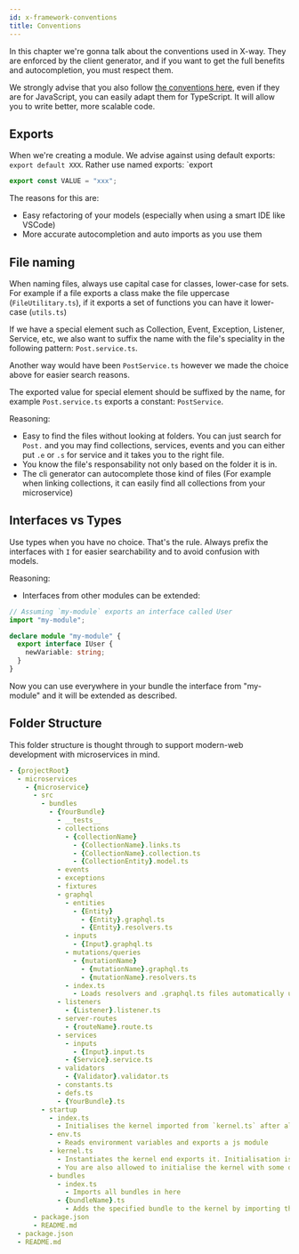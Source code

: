 ```yaml
---
id: x-framework-conventions
title: Conventions
---
```


In this chapter we're gonna talk about the conventions used in X-way.
They are enforced by the client generator, and if you want to get the full benefits and autocompletion,
you must respect them.

We strongly advise that you also follow [the conventions here](https://github.com/ryanmcdermott/clean-code-javascript), even if they are for JavaScript, you can easily adapt them for TypeScript. It will allow you to write better, more scalable code.

## Exports

When we're creating a module. We advise against using default exports: `export default XXX`. Rather use named exports: `export

```typescript
export const VALUE = "xxx";
```

The reasons for this are:

- Easy refactoring of your models (especially when using a smart IDE like VSCode)
- More accurate autocompletion and auto imports as you use them

## File naming

When naming files, always use capital case for classes, lower-case for sets. For example if a file exports a class make the file uppercase (`FileUtilitary.ts`), if it exports a set of functions you can have it lower-case (`utils.ts`)

If we have a special element such as Collection, Event, Exception, Listener, Service, etc, we also want to suffix the name with the file's speciality in the following pattern: `Post.service.ts`.

Another way would have been `PostService.ts` however we made the choice above for easier search reasons.

The exported value for special element should be suffixed by the name, for example `Post.service.ts` exports a constant: `PostService`.

Reasoning:

- Easy to find the files without looking at folders. You can just search for `Post.` and you may find collections, services, events and you can either put `.e` or `.s` for service and it takes you to the right file.
- You know the file's responsability not only based on the folder it is in.
- The cli generator can autocomplete those kind of files (For example when linking collections, it can easily find all collections from your microservice)

## Interfaces vs Types

Use types when you have no choice. That's the rule. Always prefix the interfaces with `I` for easier searchability and to avoid confusion with models.

Reasoning:

- Interfaces from other modules can be extended:

```ts title="defs.ts"
// Assuming `my-module` exports an interface called User
import "my-module";

declare module "my-module" {
  export interface IUser {
    newVariable: string;
  }
}
```

Now you can use everywhere in your bundle the interface from "my-module" and it will be extended as described.

## Folder Structure

This folder structure is thought through to support modern-web development with microservices in mind.

```yaml
- {projectRoot}
  - microservices
    - {microservice}
      - src
        - bundles
          - {YourBundle}
            - __tests__
            - collections
              - {collectionName}
                - {CollectionName}.links.ts
                - {CollectionName}.collection.ts
                - {CollectionEntity}.model.ts
            - events
            - exceptions
            - fixtures
            - graphql
              - entities
                - {Entity}
                  - {Entity}.graphql.ts
                  - {Entity}.resolvers.ts
              - inputs
                - {Input}.graphql.ts
              - mutations/queries
                - {mutationName}
                  - {mutationName}.graphql.ts
                  - {mutationName}.resolvers.ts
              - index.ts
                - Loads resolvers and .graphql.ts files automatically using @bluelibs/graphql-bundle
            - listeners
              - {Listener}.listener.ts
            - server-routes
              - {routeName}.route.ts
            - services
              - inputs
                - {Input}.input.ts
              - {Service}.service.ts
            - validators
              - {Validator}.validator.ts
            - constants.ts
            - defs.ts
            - {YourBundle}.ts
        - startup
          - index.ts
            - Initialises the kernel imported from `kernel.ts` after all bundles have been imported
          - env.ts
            - Reads environment variables and exports a js module
          - kernel.ts
            - Instantiates the kernel end exports it. Initialisation is done index.ts
            - You are also allowed to initialise the kernel with some default bundles here
          - bundles
            - index.ts
              - Imports all bundles in here
            - {bundleName}.ts
              - Adds the specified bundle to the kernel by importing the kernel and using kernel.addBundle()
      - package.json
      - README.md
  - package.json
  - README.md
```
